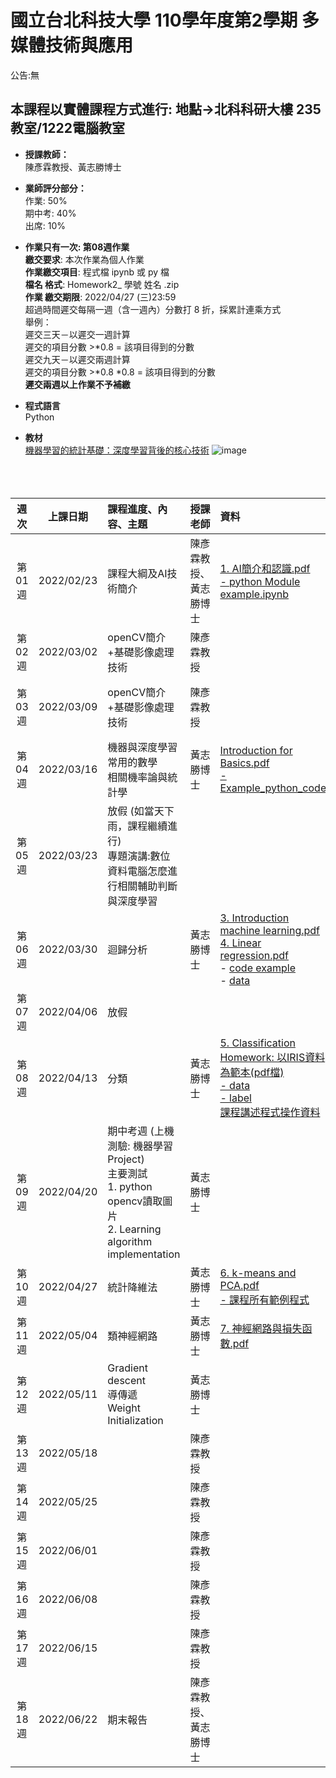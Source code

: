 # 國立台北科技大學 110學年度第2學期 多媒體技術與應用
公告:無<br>  

## 本課程以實體課程方式進行: 地點→北科科研大樓 235教室/1222電腦教室 

* **授課教師：** <br>
陳彥霖教授、黃志勝博士 <br>

* **業師評分部分：** <br>
作業: 50% <br>
期中考: 40% <br>
出席: 10% <br>

* **作業只有一次: 第08週作業** <br>
**繳交要求**: 本次作業為個人作業<br>
**作業繳交項目**: 程式檔 ipynb 或 py 檔 <br>
**檔名 格式**: Homework2_ 學號 姓名 .zip <br>
**作業 繳交期限**: 2022/04/27 (三)23:59 <br>
超過時間遲交每隔一週（含一週內）分數打 8 折，採累計連乘方式  <br>
舉例：<br>
遲交三天－以遲交一週計算<br>
遲交的項目分數 >*0.8 = 該項目得到的分數<br>
遲交九天－以遲交兩週計算<br>
遲交的項目分數 >*0.8 *0.8 = 該項目得到的分數<br>
**遲交兩週以上作業不予補繳**

* **程式語言** <br>
Python

* **教材** <br>
[機器學習的統計基礎：深度學習背後的核心技術](https://www.flag.com.tw/books/product/F1319)
![image](https://user-images.githubusercontent.com/25295252/154414691-323e68f1-e029-42a4-88ac-c53e4763a328.png)
<br><br><br><br>



 |週次|上課日期|課程進度、內容、主題|授課老師|資料| 地點 |
 |:---:|:---:|:---|:---|:---|:---|
 |第01週|2022/02/23 | 課程大綱及AI技術簡介| 陳彥霖教授、黃志勝博士 | [1. AI簡介和認識.pdf](https://github.com/TommyHuang821/NTUT_110-2_MTA/blob/main/ppt/1.%20AI%E7%B0%A1%E4%BB%8B%E5%92%8C%E8%AA%8D%E8%AD%98.pdf) <br>[- python Module example.ipynb](https://github.com/TommyHuang821/NTUT_110-2_MTA/blob/main/code/python%20Module%20example.ipynb) | 科研235教室|
 |第02週|2022/03/02 | openCV簡介+基礎影像處理技術| 陳彥霖教授  |  | 科研235教室|
 |第03週|2022/03/09 | openCV簡介+基礎影像處理技術| 陳彥霖教授  |  | 科研1222電腦教室|
 |第04週|2022/03/16 | 機器與深度學習常用的數學<br>相關機率論與統計學	| 黃志勝博士 | [Introduction for Basics.pdf](https://github.com/TommyHuang821/NTUT_110-2_MTA/blob/main/ppt/2.%20Introduction%20for%20Basics.pdf)<br>[- Example_python_code](https://github.com/TommyHuang821/NTUT_110-2_MTA/blob/main/code/Introduction%20for%20Basics.ipynb) |科研235教室|
 |第05週|2022/03/23| 放假 (如當天下雨，課程繼續進行) <br> 專題演講:數位資料電腦怎麼進行相關輔助判斷與深度學習	 |  |  |科研235教室|
 |第06週|2022/03/30 | 迴歸分析 | 黃志勝博士 | [3. Introduction machine learning.pdf](https://github.com/TommyHuang821/NTUT_110-2_MTA/blob/main/ppt/3.%20Introduction%20machine%20learning.pdf) <br> [4. Linear regression.pdf](https://github.com/TommyHuang821/NTUT_110-2_MTA/blob/main/ppt/4.%20Linear%20regression.pdf) <br> - [code example](https://github.com/TommyHuang821/NTUT_110-2_MTA/blob/main/code/data_class.py)<br>- [data](https://github.com/TommyHuang821/NTUT_110-2_MTA/blob/main/code/data_class.txt)|科研235教室|
 |第07週|2022/04/06| 放假	|  |  |科研235教室|
 |第08週|2022/04/13 | 分類| 黃志勝博士 | [5. Classification](https://github.com/TommyHuang821/NTUT_110-2_MTA/blob/main/ppt/5.%20Classification.pdf) <br> [Homework: 以IRIS資料為範本(pdf檔)](https://github.com/TommyHuang821/NTUT_110-2_MTA/blob/main/HomeWork/Homework2_IRIS%E8%B3%87%E6%96%99%E5%88%86%E9%A1%9E.pdf) <br>[- data](https://github.com/TommyHuang821/NTUT_110-2_MTA/blob/main/HomeWork/iris_x.txt)<br>[- label](https://github.com/TommyHuang821/NTUT_110-2_MTA/blob/main/HomeWork/iris_y.txt)<br>[課程講述程式操作資料](https://github.com/TommyHuang821/NTUT_110-2_MTA/tree/main/code/w08_Classification%20Example%20Code)|科研235教室|
 |第09週|2022/04/20 | 期中考週 (上機測驗: 機器學習 Project) <br> 主要測試<br> 1. python opencv讀取圖片 <br> 2. Learning algorithm implementation| 黃志勝博士 |  |科研1222電腦教室|
 |第10週|2022/04/27 | 統計降維法| 黃志勝博士 | [6. k-means and PCA.pdf](https://github.com/TommyHuang821/NTUT_110-2_MTA/blob/main/ppt/6.%20k-means%20and%20PCA.pdf) <br> [- 課程所有範例程式](https://github.com/TommyHuang821/NTUT_110-2_MTA/tree/main/code/w10)|科研235教室|
 |第11週|2022/05/04 | 類神經網路| 黃志勝博士 | [7. 神經網路與損失函數.pdf](https://github.com/TommyHuang821/NTUT_110-2_MTA/blob/main/ppt/7.%20%E7%A5%9E%E7%B6%93%E7%B6%B2%E8%B7%AF%E8%88%87%E6%90%8D%E5%A4%B1%E5%87%BD%E6%95%B8.pdf) |科研235教室|
 |第12週|2022/05/11 | Gradient descent <br> 導傳遞 <br> Weight Initialization| 黃志勝博士 |  |科研235教室|
 |第13週|2022/05/18 | | 陳彥霖教授 |  |科研235教室|
 |第14週|2022/05/25 | | 陳彥霖教授 |  |科研235教室|
 |第15週|2022/06/01 | | 陳彥霖教授 |  |科研235教室|
 |第16週|2022/06/08 | | 陳彥霖教授 |  |科研235教室|
 |第17週|2022/06/15 | | 陳彥霖教授 |  |科研235教室|
 |第18週|2022/06/22 | 期末報告 | 陳彥霖教授、黃志勝博士 |  |科研235教室|




